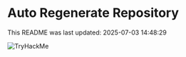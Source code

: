 # Auto Regenerate Repository

This README was last updated: 2025-07-03 14:48:29

 ![TryHackMe](https://tryhackme.com/badge/533634)